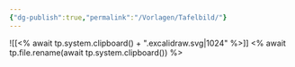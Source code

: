 ```yaml
---
{"dg-publish":true,"permalink":"/Vorlagen/Tafelbild/"}
---
```


![[<% await tp.system.clipboard() + ".excalidraw.svg\|1024" %>]]
<% await tp.file.rename(await tp.system.clipboard()) %>
